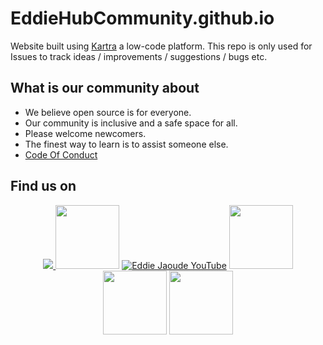 # EddieHubCommunity.github.io

Website built using [Kartra](http://links.eddiejaoude.io/t/pQ5W3FRLk8Cp) a low-code platform. This repo is only used for Issues to track ideas / improvements / suggestions / bugs etc.

## What is our community about

- We believe open source is for everyone.
- Our community is inclusive and a safe space for all.
- Please welcome newcomers.
- The finest way to learn is to assist someone else.
- [Code Of Conduct](https://github.com/EddieHubCommunity/EddieHubCommunity.github.io/blob/main/CODE_OF_CONDUCT.md)

## Find us on

<div align="center">
  <a href="http://discord.eddiehub.org"><img src="https://img.shields.io/badge/Discord-7289DA?style=for-the-badge&logo=discord&logoColor=white">
  <a href="https://github.com/EddieHubCommunity"><img src="https://img.shields.io/badge/GitHub-100000?style=for-the-badge&logo=github&logoColor=white" width="102px"></a>
  <a href="https://www.youtube.com/eddiejaoude"><img alt="Eddie Jaoude YouTube" src="https://img.shields.io/badge/YouTube-FF0000?style=for-the-badge&logo=youtube&logoColor=white"></a>
  <a href="https://twitter.com/eddiejaoude"><img src="https://img.shields.io/badge/Twitter-100000?style=for-the-badge&logo=twitter&logoColor=blue" width="102px"></a>
  <a href="https://instagram.com/eddiejaoude"><img src="https://img.shields.io/badge/Instagram-purple?style=for-the-badge&logo=Instagram&logoColor=white" width="102px"></a>
  <a href="https://www.linkedin.com/company/eddiehub/"><img src="https://img.shields.io/badge/LinkedIn-0077b5?style=for-the-badge&logo=linkedin&logoColor=#0077b5" width="102px"></a>
 </div>
